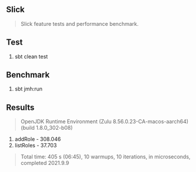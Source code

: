 Slick
-----
>Slick feature tests and performance benchmark.

Test
----
1. sbt clean test

Benchmark
---------
1. sbt jmh:run

Results
-------
>OpenJDK Runtime Environment (Zulu 8.56.0.23-CA-macos-aarch64) (build 1.8.0_302-b08)
1. addRole - 308.046
2. listRoles - 37.703
>Total time: 405 s (06:45), 10 warmups, 10 iterations, in microseconds, completed 2021.9.9